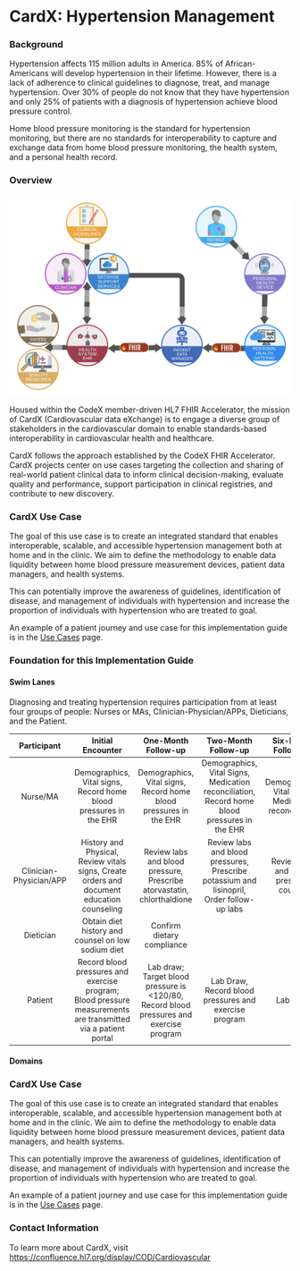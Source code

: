 # CardX: Hypertension Management

### Background

Hypertension affects 115 million adults in America. 85% of African- Americans will develop hypertension in their lifetime. However, there is a lack of adherence to clinical guidelines to diagnose, treat, and manage hypertension. Over 30% of people do not know that they have hypertension and only 25% of patients with a diagnosis of hypertension achieve blood pressure control.

Home blood pressure monitoring is the standard for hypertension monitoring, but there are no standards for interoperability to capture and exchange data from home blood pressure monitoring, the health system, and a personal health record.


### Overview

<p align="center">
<img src="cardx_relation_diagram.png" width="600" >
</p>

Housed within the CodeX member-driven HL7 FHIR Accelerator, the mission of CardX (Cardiovascular data eXchange) is to engage a diverse group of stakeholders in the cardiovascular domain to enable standards-based interoperability in cardiovascular health and healthcare.

CardX follows the approach established by the CodeX FHIR Accelerator. CardX projects center on use cases targeting the collection and sharing of real-world patient clinical data to inform clinical decision-making, evaluate quality and performance, support participation in clinical registries, and contribute to new discovery.



### CardX Use Case

The goal of this use case is to create an integrated standard that enables interoperable, scalable, and accessible hypertension management both at home and in the clinic. We aim to define the methodology to enable data liquidity between home blood pressure measurement devices, patient data managers, and health systems.

This can potentially improve the awareness of guidelines, identification of disease, and management of individuals with hypertension and increase the proportion of individuals with hypertension who are treated to goal.

An example of a patient journey and use case for this implementation guide is in the [Use Cases](use-cases.md) page.

### Foundation for this Implementation Guide 

#### Swim Lanes

Diagnosing and treating hypertension requires participation from at least four groups of people: Nurses or MAs, Clinician-Physician/APPs, Dieticians, and the Patient.

| Participant | Initial Encounter | One-Month Follow-up | Two-Month Follow-up | Six-Month Follow-up   |
|    :----:   |    :----:         |       :---:         |       :---:         |       :---:           |
| Nurse/MA    | Demographics, Vital signs, Record home blood pressures in the EHR | Demographics, Vital signs, Record home blood pressures in the EHR   | Demographics, Vital Signs, Medication reconciliation, Record home blood pressures in the EHR | Demographics, Vital signs, Medication reconciliation
| Clinician-Physician/APP   | History and Physical, Review vitals signs, Create orders and document education counseling        | Review labs and blood pressure, Prescribe atorvastatin, chlorthaldione | Review labs and blood pressures, Prescribe potassium and lisinopril, Order follow-up labs | Review labs and blood pressure, counsel |
| Dietician   | Obtain diet history and counsel on low sodium diet | Confirm dietary compliance | 
| Patient     | Record blood pressures and exercise program; Blood pressure measurements are transmitted via a patient portal | Lab draw; Target blood pressure is <120/80, Record blood pressures and exercise program | Lab Draw, Record blood pressures and exercise program | Lab draw |


#### Domains



### CardX Use Case

The goal of this use case is to create an integrated standard that enables interoperable, scalable, and accessible hypertension management both at home and in the clinic. We aim to define the methodology to enable data liquidity between home blood pressure measurement devices, patient data managers, and health systems.

This can potentially improve the awareness of guidelines, identification of disease, and management of individuals with hypertension and increase the proportion of individuals with hypertension who are treated to goal.

An example of a patient journey and use case for this implementation guide is in the [Use Cases](use-cases.md) page.



### Contact Information

To learn more about CardX, visit https://confluence.hl7.org/display/COD/Cardiovascular